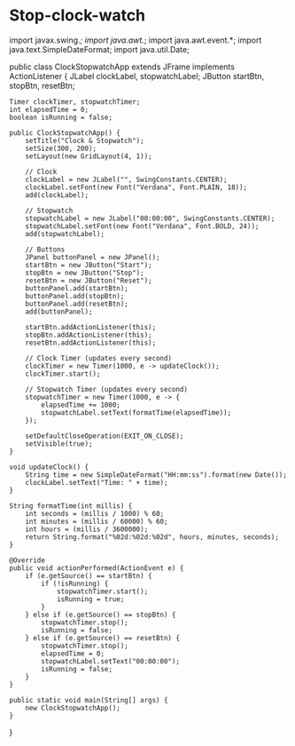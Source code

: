 # Stop-clock-watch
import javax.swing.*;
import java.awt.*;
import java.awt.event.*;
import java.text.SimpleDateFormat;
import java.util.Date;

public class ClockStopwatchApp extends JFrame implements ActionListener {
    JLabel clockLabel, stopwatchLabel;
    JButton startBtn, stopBtn, resetBtn;

    Timer clockTimer, stopwatchTimer;
    int elapsedTime = 0;
    boolean isRunning = false;

    public ClockStopwatchApp() {
        setTitle("Clock & Stopwatch");
        setSize(300, 200);
        setLayout(new GridLayout(4, 1));

        // Clock
        clockLabel = new JLabel("", SwingConstants.CENTER);
        clockLabel.setFont(new Font("Verdana", Font.PLAIN, 18));
        add(clockLabel);

        // Stopwatch
        stopwatchLabel = new JLabel("00:00:00", SwingConstants.CENTER);
        stopwatchLabel.setFont(new Font("Verdana", Font.BOLD, 24));
        add(stopwatchLabel);

        // Buttons
        JPanel buttonPanel = new JPanel();
        startBtn = new JButton("Start");
        stopBtn = new JButton("Stop");
        resetBtn = new JButton("Reset");
        buttonPanel.add(startBtn);
        buttonPanel.add(stopBtn);
        buttonPanel.add(resetBtn);
        add(buttonPanel);

        startBtn.addActionListener(this);
        stopBtn.addActionListener(this);
        resetBtn.addActionListener(this);

        // Clock Timer (updates every second)
        clockTimer = new Timer(1000, e -> updateClock());
        clockTimer.start();

        // Stopwatch Timer (updates every second)
        stopwatchTimer = new Timer(1000, e -> {
            elapsedTime += 1000;
            stopwatchLabel.setText(formatTime(elapsedTime));
        });

        setDefaultCloseOperation(EXIT_ON_CLOSE);
        setVisible(true);
    }

    void updateClock() {
        String time = new SimpleDateFormat("HH:mm:ss").format(new Date());
        clockLabel.setText("Time: " + time);
    }

    String formatTime(int millis) {
        int seconds = (millis / 1000) % 60;
        int minutes = (millis / 60000) % 60;
        int hours = (millis / 3600000);
        return String.format("%02d:%02d:%02d", hours, minutes, seconds);
    }

    @Override
    public void actionPerformed(ActionEvent e) {
        if (e.getSource() == startBtn) {
            if (!isRunning) {
                stopwatchTimer.start();
                isRunning = true;
            }
        } else if (e.getSource() == stopBtn) {
            stopwatchTimer.stop();
            isRunning = false;
        } else if (e.getSource() == resetBtn) {
            stopwatchTimer.stop();
            elapsedTime = 0;
            stopwatchLabel.setText("00:00:00");
            isRunning = false;
        }
    }

    public static void main(String[] args) {
        new ClockStopwatchApp();
    }
}
